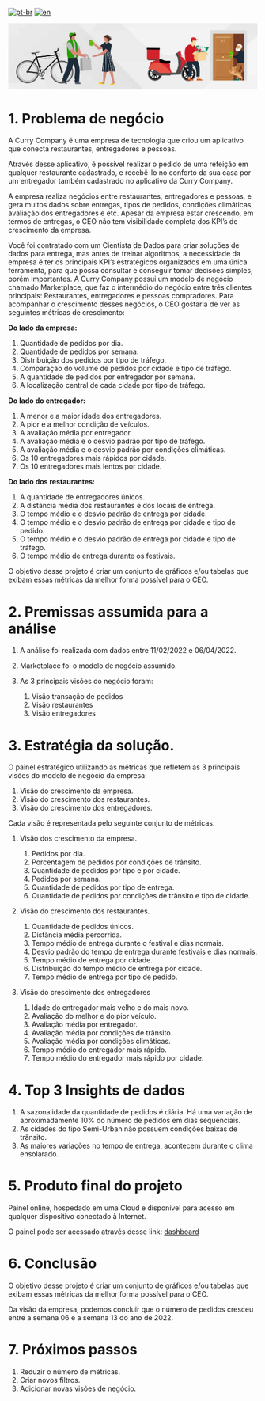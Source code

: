 [![pt-br](https://img.shields.io/badge/language-pt--br-green.svg)](https://github.com/GustavoNascimento98/curry-company/blob/main/README.md)
[![en](https://img.shields.io/badge/language-en-red.svg)](https://github.com/GustavoNascimento98/curry-company/blob/main/README-en.md)

![](img/food_delivery.jpg)

# 1. Problema de negócio
    
A Curry Company é uma empresa de tecnologia que criou um aplicativo que conecta restaurantes, entregadores e pessoas.
    
Através desse aplicativo, é possível realizar o pedido de uma refeição em qualquer restaurante cadastrado, e recebê-lo no conforto da sua casa por um entregador também cadastrado no aplicativo da Curry Company.
    
A empresa realiza negócios entre restaurantes, entregadores e pessoas, e gera muitos dados sobre entregas, tipos de pedidos, condições climáticas, avaliação dos entregadores e etc. Apesar da empresa estar crescendo, em termos de entregas, o CEO não tem visibilidade completa dos KPI’s de crescimento da empresa.
    
Você foi contratado com um Cientista de Dados para criar soluções de dados para entrega, mas antes de treinar algoritmos, a necessidade da empresa é ter os principais KPI’s estratégicos organizados em uma única ferramenta, para que possa consultar e conseguir tomar decisões simples, porém importantes. A Curry Company possui um modelo de negócio chamado Marketplace, que faz o intermédio do negócio entre três clientes principais: Restaurantes, entregadores e pessoas compradores. Para acompanhar o crescimento desses negócios, o CEO gostaria de ver as seguintes métricas de crescimento:
    
****************Do lado da empresa:****************

1. Quantidade de pedidos por dia.
2. Quantidade de pedidos por semana.
3. Distribuição dos pedidos por tipo de tráfego.
4. Comparação do volume de pedidos por cidade e tipo de tráfego.
5. A quantidade de pedidos por entregador por semana.
6. A localização central de cada cidade por tipo de tráfego.

********************************************Do lado do entregador:********************************************

1. A menor e a maior idade dos entregadores.
2. A pior e a melhor condição de veículos.
3. A avaliação média por entregador.
4. A avaliação média e o desvio padrão por tipo de tráfego.
5. A avaliação média e o desvio padrão por condições climáticas.
6. Os 10 entregadores mais rápidos por cidade.
7. Os 10 entregadores mais lentos por cidade.

**************************************************Do lado dos restaurantes:**************************************************

1. A quantidade de entregadores únicos.
2. A distância média dos restaurantes e dos locais de entrega.
3. O tempo médio e o desvio padrão de entrega por cidade.
4. O tempo médio e o desvio padrão de entrega por cidade e tipo de pedido.
5. O tempo médio e o desvio padrão de entrega por cidade e tipo de tráfego.
6. O tempo médio de entrega durante os festivais.

O objetivo desse projeto é criar um conjunto de gráficos e/ou tabelas que exibam essas métricas da melhor forma possível para o CEO.
    


# 2. Premissas assumida para a análise

1. A análise foi realizada com dados entre 11/02/2022 e 06/04/2022.
2. Marketplace foi o modelo de negócio assumido.
3. As 3 principais visões do negócio foram:

    1. Visão transação de pedidos
    2. Visão restaurantes
    3. Visão entregadores
    
    
    
# 3. Estratégia da solução.

O painel estratégico utilizando as métricas que refletem as 3 principais visões do modelo de negócio da empresa:

1. Visão do crescimento da empresa.
2. Visão do crescimento dos restaurantes.
3. Visão do crescimento dos entregadores.

Cada visão é representada pelo seguinte conjunto de métricas.

1. Visão dos crescimento da empresa.
    1. Pedidos por dia.
    2. Porcentagem de pedidos por condições de trânsito.
    3. Quantidade de pedidos por tipo e por cidade.
    4. Pedidos por semana.
    5. Quantidade de pedidos por tipo de entrega.
    6. Quantidade de pedidos por condições de trânsito e tipo de cidade.
    
2. Visão do crescimento dos restaurantes.
    1. Quantidade de pedidos únicos.
    2. Distância média percorrida.
    3. Tempo médio de entrega durante o festival e dias normais.
    4. Desvio padrão do tempo de entrega durante festivais e dias normais.
    5. Tempo médio de entrega por cidade.
    6. Distribuição do tempo médio de entrega por cidade.
    7. Tempo médio de entrega por tipo de pedido.
    
3. Visão do crescimento dos entregadores
    1. Idade do entregador mais velho e do mais novo.
    2. Avaliação do melhor e do pior veículo.
    3. Avaliação média por entregador.
    4. Avaliação média por condições de trânsito.
    5. Avaliação média por condições climáticas.
    6. Tempo médio do entregador mais rápido.
    7. Tempo médio do entregador mais rápido por cidade.
    


# 4. Top 3 Insights de dados
    
1. A sazonalidade da quantidade de pedidos é diária. Há uma variação de aproximadamente 10% do número de pedidos em dias sequenciais.
2. As cidades do tipo Semi-Urban não possuem condições baixas de trânsito.
3. As maiores variações no tempo de entrega, acontecem durante o clima ensolarado.



# 5. Produto final do projeto

Painel online, hospedado em uma Cloud e disponível para acesso em qualquer dispositivo conectado à Internet.

O painel pode ser acessado através desse link: [dashboard](https://gustavo-curry-company.streamlit.app/)



# 6. Conclusão

O objetivo desse projeto é criar um conjunto de gráficos e/ou tabelas que exibam essas métricas da melhor forma possível para o CEO.

Da visão da empresa, podemos concluir que o número de pedidos cresceu entre a semana 06 e a semana 13 do ano de 2022.



# 7. Próximos passos

1. Reduzir o número de métricas.
2. Criar novos filtros.
3. Adicionar novas visões de negócio.
